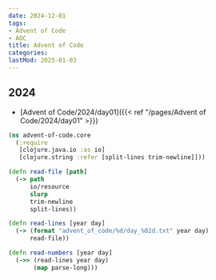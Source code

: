 ```yaml
---
date: 2024-12-01
tags:
- Advent of Code
- AOC
title: Advent of Code
categories:
lastMod: 2025-01-03
---
```





## 2024

  + [Advent of Code/2024/day01]({{< ref "/pages/Advent of Code/2024/day01" >}})





```clojure
(ns advent-of-code.core
  (:require
   [clojure.java.io :as io]
   [clojure.string :refer [split-lines trim-newline]]))

(defn read-file [path]
  (-> path
      io/resource
      slurp
      trim-newline
      split-lines))

(defn read-lines [year day]
  (-> (format "advent_of_code/%d/day_%02d.txt" year day)
      read-file))

(defn read-numbers [year day]
  (->> (read-lines year day)
       (map parse-long)))

```






